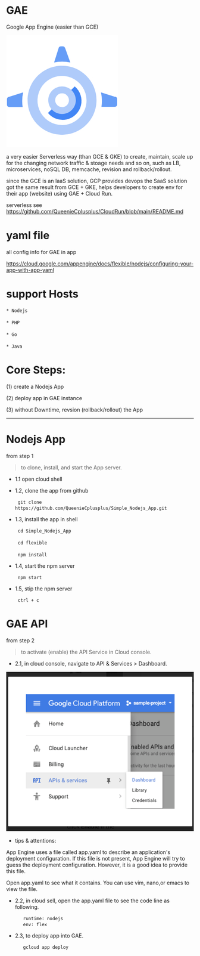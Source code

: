 # GAE
Google App Engine (easier than GCE)

![](https://raw.githubusercontent.com/QueenieCplusplus/GAE/main/gae.jpg)

a very easier Serverless way (than GCE & GKE) to create, maintain, scale up for the changing network traffic & stoage needs and so on, such as LB, microservices, noSQL DB, memcache, revision and rollback/rollout.

since the GCE is an IaaS solution, GCP provides devops the SaaS solution got the same result from GCE + GKE, helps developers to create env for their app (website) using GAE + Cloud Run.

serverless see https://github.com/QueenieCplusplus/CloudRun/blob/main/README.md

# yaml file 

all config info for GAE in app

https://cloud.google.com/appengine/docs/flexible/nodejs/configuring-your-app-with-app-yaml

# support Hosts 

    * Nodejs

    * PHP

    * Go

    * Java

# Core Steps:

(1) create a Nodejs App

(2) deploy app in GAE instance

(3) without Downtime, revsion (rollback/rollout) the App

-----

# Nodejs App

from step 1

> to clone, install, and start the App server.

* 1.1 open cloud shell

* 1.2, clone the app from github

       git clone https://github.com/QueenieCplusplus/Simple_Nodejs_App.git

* 1.3, install the app in shell

       cd Simple_Nodejs_App
       
       cd flexible
       
       npm install

* 1.4, start the npm server

       npm start

* 1.5, stip the npm server

       ctrl + c
       
# GAE API

from step 2

> to activate (enable) the API Service in Cloud console.

* 2.1, in cloud console, navigate to API & Services > Dashboard.

![](https://raw.githubusercontent.com/QueenieCplusplus/GAE/main/activate%20api.png)

* tips & attentions:

App Engine uses a file called app.yaml to describe an application's deployment configuration. If this file is not present, App Engine will try to guess the deployment configuration. However, it is a good idea to provide this file.

Open app.yaml to see what it contains. You can use vim, nano,or emacs to view the file.

* 2.2, in cloud sell, open the app.yaml file to see the code line as following.

         runtime: nodejs
         env: flex
         
* 2.3, to deploy app into GAE.

         gcloud app deploy
